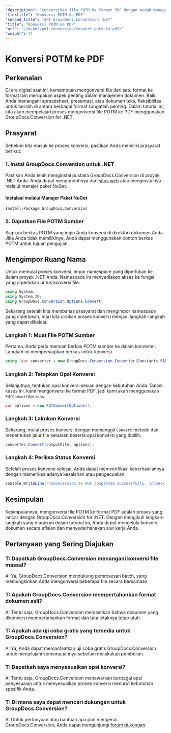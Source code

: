 ```yaml
---
"description": "Konversikan file POTM ke format PDF dengan mudah menggunakan GroupDocs.Conversion for .NET. Sederhanakan alur kerja manajemen dokumen Anda."
"linktitle": "Konversi POTM ke PDF"
"second_title": "API GroupDocs.Conversion .NET"
"title": "Konversi POTM ke PDF"
"url": "/id/net/pdf-conversion/convert-potm-to-pdf/"
"weight": 21
---
```


# Konversi POTM ke PDF

## Perkenalan

Di era digital saat ini, kemampuan mengonversi file dari satu format ke format lain merupakan aspek penting dalam manajemen dokumen. Baik Anda menangani spreadsheet, presentasi, atau dokumen teks, fleksibilitas untuk beralih di antara berbagai format sangatlah penting. Dalam tutorial ini, kita akan mempelajari proses mengonversi file POTM ke PDF menggunakan GroupDocs.Conversion for .NET.

## Prasyarat

Sebelum kita masuk ke proses konversi, pastikan Anda memiliki prasyarat berikut:

### 1. Instal GroupDocs.Conversion untuk .NET

Pastikan Anda telah menginstal pustaka GroupDocs.Conversion di proyek .NET Anda. Anda dapat mengunduhnya dari [situs web](https://releases.groupdocs.com/conversion/net/) atau menginstalnya melalui manajer paket NuGet.

#### Instalasi melalui Manajer Paket NuGet

```
Install-Package GroupDocs.Conversion
```

### 2. Dapatkan File POTM Sumber

Siapkan berkas POTM yang ingin Anda konversi di direktori dokumen Anda. Jika Anda tidak memilikinya, Anda dapat menggunakan contoh berkas POTM untuk tujuan pengujian.

## Mengimpor Ruang Nama

Untuk memulai proses konversi, impor namespace yang diperlukan ke dalam proyek .NET Anda. Namespace ini menyediakan akses ke fungsi yang diperlukan untuk konversi file.

```csharp
using System;
using System.IO;
using GroupDocs.Conversion.Options.Convert;
```

Sekarang setelah kita membahas prasyarat dan mengimpor namespace yang diperlukan, mari kita uraikan proses konversi menjadi langkah-langkah yang dapat dikelola.

### Langkah 1: Muat File POTM Sumber

Pertama, Anda perlu memuat berkas POTM sumber ke dalam konverter. Langkah ini mempersiapkan berkas untuk konversi.

```csharp
using (var converter = new GroupDocs.Conversion.Converter(Constants.SAMPLE_POTM))
```

### Langkah 2: Tetapkan Opsi Konversi

Selanjutnya, tentukan opsi konversi sesuai dengan kebutuhan Anda. Dalam kasus ini, kami mengonversi ke format PDF, jadi kami akan menggunakan `PdfConvertOptions`.

```csharp
var options = new PdfConvertOptions();
```

### Langkah 3: Lakukan Konversi

Sekarang, mulai proses konversi dengan memanggil `Convert` metode dan menentukan jalur file keluaran beserta opsi konversi yang dipilih.

```csharp
converter.Convert(outputFile, options);
```

### Langkah 4: Periksa Status Konversi

Setelah proses konversi selesai, Anda dapat memverifikasi keberhasilannya dengan memeriksa adanya kesalahan atau pengecualian.

```csharp
Console.WriteLine("\nConversion to PDF completed successfully. \nCheck output in {0}", outputFolder);
```

## Kesimpulan

Kesimpulannya, mengonversi file POTM ke format PDF adalah proses yang lancar dengan GroupDocs.Conversion for .NET. Dengan mengikuti langkah-langkah yang diuraikan dalam tutorial ini, Anda dapat mengelola konversi dokumen secara efisien dan menyederhanakan alur kerja Anda.

## Pertanyaan yang Sering Diajukan

### T: Dapatkah GroupDocs.Conversion menangani konversi file massal?

A: Ya, GroupDocs.Conversion mendukung pemrosesan batch, yang memungkinkan Anda mengonversi beberapa file secara bersamaan.

### T: Apakah GroupDocs.Conversion mempertahankan format dokumen asli?

A: Tentu saja, GroupDocs.Conversion memastikan bahwa dokumen yang dikonversi mempertahankan format dan tata letaknya tetap utuh.

### T: Apakah ada uji coba gratis yang tersedia untuk GroupDocs.Conversion?

A: Ya, Anda dapat memanfaatkan uji coba gratis GroupDocs.Conversion untuk menjelajahi kemampuannya sebelum melakukan pembelian.

### T: Dapatkah saya menyesuaikan opsi konversi?

A: Tentu saja, GroupDocs.Conversion menawarkan berbagai opsi penyesuaian untuk menyesuaikan proses konversi menurut kebutuhan spesifik Anda.

### T: Di mana saya dapat mencari dukungan untuk GroupDocs.Conversion?

A: Untuk pertanyaan atau bantuan apa pun mengenai GroupDocs.Conversion, Anda dapat mengunjungi [forum dukungan](https://forum.groupdocs.com/c/conversion/11).